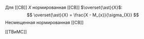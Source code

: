 Для [[СВ]] $X$ нормированная [[СВ]] $\overset{\ast}{X}$:
$$
\overset{\ast}{X} = \frac{X - M_{x}}{\sigma_{X}}
$$
Несмещенная нормированная [[СВ]]

[[ТВиМС]]